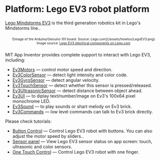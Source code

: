 # Platform: Lego EV3 robot platform

<a href="https://www.lego.com/en-us/mindstorms/about-ev3" target="_blank">Lego Mindstorms EV3</a> is the third generation robotics kit in Lego's Mindstorms line..

<div style="text-align: center; font-size: 75%; margin: 16pt 0;">
![Image of the Arduino/Genuino 101 board. Source: Lego.com](/assets/howtos/LegoEV3.png)
<br>
Image source: <a href="https://www.lego.com/en-us/mindstorms/about-ev3" target="_blank">Lego EV3 electrical components on Lego.com</a>
</div>

MIT App Inventor provides complete support to interact with Lego EV3, including:
* [Ev3Motors](http://ai2.appinventor.mit.edu/reference/components/legomindstorms.html#Ev3Motors) &mdash; control motor speed and direction.
* [Ev3ColorSensor](http://ai2.appinventor.mit.edu/reference/components/legomindstorms.html#Ev3ColorSensor) &mdash; detect light intensity and color code.
* [Ev3GyroSensor](http://ai2.appinventor.mit.edu/reference/components/legomindstorms.html#Ev3GyroSensor) &mdash; detect angular velocity.
* [Ev3TouchSensor](http://ai2.appinventor.mit.edu/reference/components/legomindstorms.html#Ev3TouchSensor) &mdash; detect whether this sensor is pressed/released.
* [Ev3UltrasonicSensor](http://ai2.appinventor.mit.edu/reference/components/legomindstorms.html#Ev3UltrasonicSensor) &mdash; detect distance between object ahead.
* [Ev3UI](http://ai2.appinventor.mit.edu/reference/components/legomindstorms.html#Ev3UI) &mdash; to diplay text/number/image on Ev3's 100x64 pixel monochrome LED.
* [Ev3Sound](http://ai2.appinventor.mit.edu/reference/components/legomindstorms.html#Ev3Sound) &mdash; to play sounds or shart melody on Ev3 brick.
* [Ev3Commands](http://ai2.appinventor.mit.edu/reference/components/legomindstorms.html#Ev3Commands) &mdash; low level commands can talk to Ev3 brick directly.

Please check tutorials:

* [Button Control](assets/howtos/MIT_App_Inventor_EV3_ButtonControl.pdf) &mdash; Control Lego EV3 robot with buttons. You can also adjust the motor speed by sliders..
* [Sensor panel](assets/howtos/MIT_App_Invento_EV3_SensorPanel.pdf) &mdash; View Lego EV3 sensor status on app screen: touch, ultrasonic and color sensors.
* [One Touch Control](assets/howtos/MIT_App_Invento_EV3_OneTouchControl.pdf) &mdash; Control Lego EV3 robot with one finger.